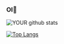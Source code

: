 

### OI👋

![YOUR github stats](https://github-readme-stats.vercel.app/api?username=TelesNascimento25)

[![Top Langs](https://github-readme-stats.vercel.app/api/top-langs/?username=TelesNascimento25)](https://github.com/TelesNascimento25/github-readme-stats)


